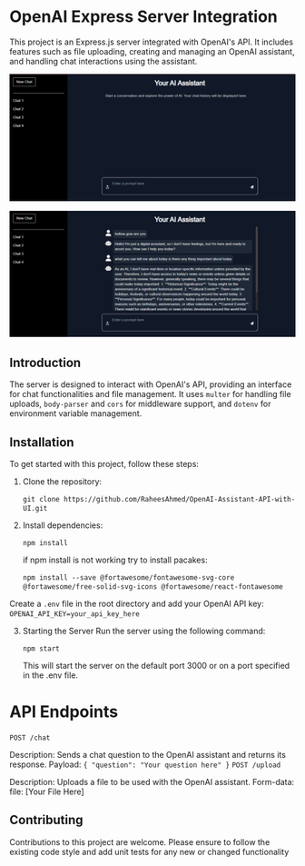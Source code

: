 # OpenAI Express Server Integration

This project is an Express.js server integrated with OpenAI's API. It includes features such as file uploading, creating and managing an OpenAI assistant, and handling chat interactions using the assistant.

![alt text](./design-images/screenshot.PNG)

![alt text](./design-images/chat-design.PNG)

## Introduction

The server is designed to interact with OpenAI's API, providing an interface for chat functionalities and file management. It uses `multer` for handling file uploads, `body-parser` and `cors` for middleware support, and `dotenv` for environment variable management.

## Installation

To get started with this project, follow these steps:

1. Clone the repository:

   ```
   git clone https://github.com/RaheesAhmed/OpenAI-Assistant-API-with-UI.git
   ```

2. Install dependencies:

   ```
   npm install
   ```

   if npm install is not working try to install pacakes:

   ```
   npm install --save @fortawesome/fontawesome-svg-core @fortawesome/free-solid-svg-icons @fortawesome/react-fontawesome
   ```

Create a `.env` file in the root directory and add your OpenAI API key:
` OPENAI_API_KEY=your_api_key_here`

3. Starting the Server
   Run the server using the following command:

   ```
   npm start
   ```

   This will start the server on the default port 3000 or on a port specified in the .env file.

# API Endpoints

`POST /chat`

Description: Sends a chat question to the OpenAI assistant and returns its response.
Payload: `{ "question": "Your question here" }`
`POST /upload`

Description: Uploads a file to be used with the OpenAI assistant.
Form-data: file: [Your File Here]

## Contributing

Contributions to this project are welcome. Please ensure to follow the existing code style and add unit tests for any new or changed functionality
